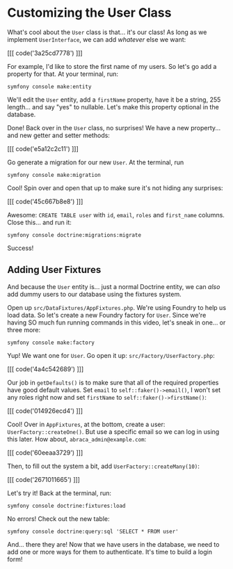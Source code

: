 # Customizing the User Class

What's cool about the `User` class is that... it's our class! As long as we implement
`UserInterface`, we can add *whatever* else we want:

[[[ code('3a25cd7778') ]]]

For example, I'd like to store the first name of my users. So let's go add a property
for that. At your terminal, run:

```terminal
symfony console make:entity
```

We'll edit the `User` entity, add a `firstName` property, have it be a string, 255
length... and say "yes" to nullable. Let's make this property optional in the database.

Done! Back over in the `User` class, no surprises! We have a new property...
and new getter and setter methods:

[[[ code('e5a12c2c11') ]]]

Go generate a migration for our new `User`. At the terminal, run

```terminal
symfony console make:migration
```

Cool! Spin over and open that up to make sure it's not hiding any
surprises:

[[[ code('45c667b8e8') ]]]

Awesome: `CREATE TABLE user` with `id`, `email`, `roles` and `first_name` columns.
Close this... and run it:

```terminal
symfony console doctrine:migrations:migrate
```

Success!

## Adding User Fixtures

And because the `User` entity is... just a normal Doctrine entity, we can *also*
add dummy users to our database using the fixtures system.

Open up `src/DataFixtures/AppFixtures.php`. We're using Foundry to help us load
data. So let's create a new Foundry factory for `User`. Since we're having SO much
fun running commands in this video, let's sneak in one... or three more:

```terminal
symfony console make:factory
```

Yup! We want one for `User`. Go open it up: `src/Factory/UserFactory.php`:

[[[ code('4a4c542689') ]]]

Our job in `getDefaults()` is to make sure that all of the required properties have good
default values. Set `email` to `self::faker()->email()`, I won't set any roles right
now and set `firstName` to `self::faker()->firstName()`:

[[[ code('014926ecd4') ]]]

Cool! Over in `AppFixtures`, at the bottom, create a user: `UserFactory::createOne()`.
But use a specific email so we can log in using this later. How about,
`abraca_admin@example.com`:

[[[ code('60eeaa3729') ]]]

Then, to fill out the system a bit, add `UserFactory::createMany(10)`:

[[[ code('2671011665') ]]]

Let's try it! Back at the terminal, run:

```terminal
symfony console doctrine:fixtures:load
```

No errors! Check out the new table:

```terminal
symfony console doctrine:query:sql 'SELECT * FROM user'
```

And... there they are! Now that we have users in the database, we need to add one
or more ways for them to authenticate. It's time to build a login form!
